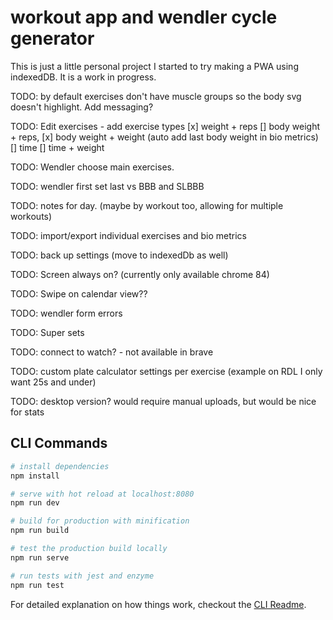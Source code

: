 # workout app and wendler cycle generator

This is just a little personal project I started to try making a PWA using indexedDB. It is a work in progress.

TODO: by default exercises don't have muscle groups so the body svg doesn't highlight. Add messaging?

<!-- prettier-ignore -->
TODO: Edit exercises
    - add exercise types
        [x] weight + reps
        [] body weight + reps,
        [x] body weight + weight (auto add last body weight in bio metrics)
        [] time
        [] time + weight

TODO: Wendler choose main exercises.

TODO: wendler first set last vs BBB and SLBBB

TODO: notes for day. (maybe by workout too, allowing for multiple workouts)

TODO: import/export individual exercises and bio metrics

TODO: back up settings (move to indexedDb as well)

TODO: Screen always on? (currently only available chrome 84)

TODO: Swipe on calendar view??

TODO: wendler form errors

TODO: Super sets

TODO: connect to watch? - not available in brave

TODO: custom plate calculator settings per exercise (example on RDL I only want 25s and under)

TODO: desktop version? would require manual uploads, but would be nice for stats

## CLI Commands

```bash
# install dependencies
npm install

# serve with hot reload at localhost:8080
npm run dev

# build for production with minification
npm run build

# test the production build locally
npm run serve

# run tests with jest and enzyme
npm run test
```

For detailed explanation on how things work, checkout the [CLI Readme](https://github.com/developit/preact-cli/blob/master/README.md).
